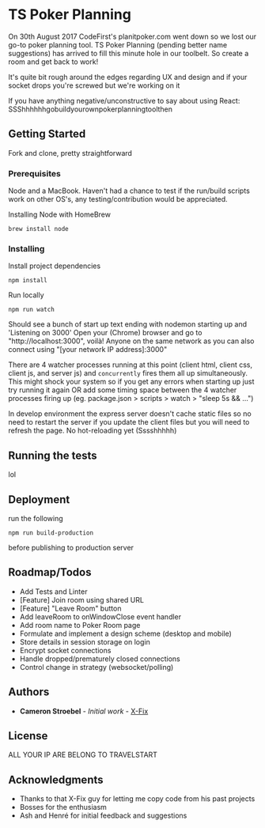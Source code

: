 # TS Poker Planning

On 30th August 2017 CodeFirst's planitpoker.com went down so we lost our go-to poker planning tool.
TS Poker Planning (pending better name suggestions) has arrived to fill this minute hole in our toolbelt. So create a room and get back to work!

It's quite bit rough around the edges regarding UX and design and if your socket drops you're screwed but we're working on it

If you have anything negative/unconstructive to say about using React: SSShhhhhhgobuildyourownpokerplanningtoolthen

## Getting Started

Fork and clone, pretty straightforward

### Prerequisites

Node and a MacBook. Haven't had a chance to test if the run/build scripts work on other OS's, any testing/contribution would be appreciated.

Installing Node with HomeBrew

```
brew install node
```

### Installing

Install project dependencies

```
npm install
```

Run locally

```
npm run watch
```

Should see a bunch of start up text ending with nodemon starting up and 'Listening on 3000'
Open your (Chrome) browser and go to "http://localhost:3000", voilà! Anyone on the same network as you can also connect using "[your network IP address]:3000"

There are 4 watcher processes running at this point (client html, client css, client js, and server js) and `concurrently` fires them all up simultaneously. This might shock your system so if you get any errors when starting up just try running it again OR add some timing space between the 4 watcher processes firing up (eg. package.json > scripts > watch > "sleep 5s && ...")

In develop environment the express server doesn't cache static files so no need to restart the server if you update the client files but you will need to refresh the page. No hot-reloading yet (Sssshhhhh)

## Running the tests

lol

## Deployment

run the following

```
npm run build-production
```
before publishing to production server

## Roadmap/Todos

- Add Tests and Linter
- [Feature] Join room using shared URL
- [Feature] "Leave Room" button
- Add leaveRoom to onWindowClose event handler
- Add room name to Poker Room page
- Formulate and implement a design scheme (desktop and mobile)
- Store details in session storage on login
- Encrypt socket connections
- Handle dropped/prematurely closed connections
- Control change in strategy (websocket/polling)

## Authors

* **Cameron Stroebel** - *Initial work* - [X-Fix](https://github.com/X-Fix)

## License

ALL YOUR IP ARE BELONG TO TRAVELSTART

## Acknowledgments

* Thanks to that X-Fix guy for letting me copy code from his past projects
* Bosses for the enthusiasm
* Ash and Henré for initial feedback and suggestions
